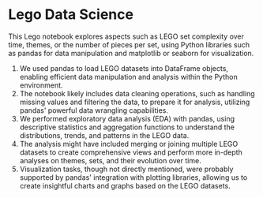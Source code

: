 # Lego Data Science
 
This Lego notebook explores aspects such as LEGO set complexity over time, themes, or the number of pieces per set, using Python libraries such as pandas for data manipulation and matplotlib or seaborn for visualization.

1. We used pandas to load LEGO datasets into DataFrame objects, enabling efficient data manipulation and analysis within the Python environment.
2. The notebook likely includes data cleaning operations, such as handling missing values and filtering the data, to prepare it for analysis, utilizing pandas' powerful data wrangling capabilities.
3. We performed exploratory data analysis (EDA) with pandas, using descriptive statistics and aggregation functions to understand the distributions, trends, and patterns in the LEGO data.
4. The analysis might have included merging or joining multiple LEGO datasets to create comprehensive views and perform more in-depth analyses on themes, sets, and their evolution over time.
5. Visualization tasks, though not directly mentioned, were probably supported by pandas' integration with plotting libraries, allowing us to create insightful charts and graphs based on the LEGO datasets.